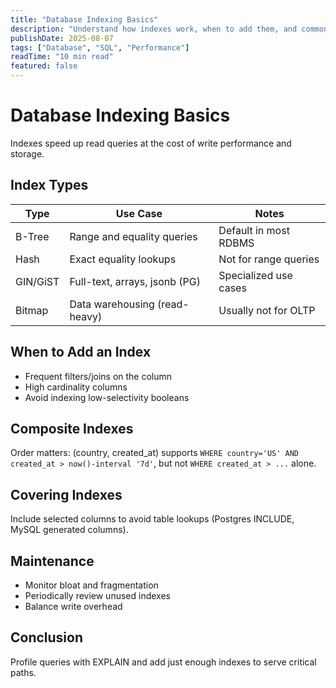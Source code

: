 ```yaml
---
title: "Database Indexing Basics"
description: "Understand how indexes work, when to add them, and common pitfalls across relational databases."
publishDate: 2025-08-07
tags: ["Database", "SQL", "Performance"]
readTime: "10 min read"
featured: false
---
```


# Database Indexing Basics

Indexes speed up read queries at the cost of write performance and storage.

## Index Types

| Type         | Use Case                         | Notes |
|--------------|----------------------------------|-------|
| B-Tree       | Range and equality queries       | Default in most RDBMS |
| Hash         | Exact equality lookups           | Not for range queries |
| GIN/GiST     | Full-text, arrays, jsonb (PG)    | Specialized use cases |
| Bitmap       | Data warehousing (read-heavy)    | Usually not for OLTP  |

## When to Add an Index

- Frequent filters/joins on the column
- High cardinality columns
- Avoid indexing low-selectivity booleans

## Composite Indexes

Order matters: (country, created_at) supports `WHERE country='US' AND created_at > now()-interval '7d'`, but not `WHERE created_at > ...` alone.

## Covering Indexes

Include selected columns to avoid table lookups (Postgres INCLUDE, MySQL generated columns).

## Maintenance

- Monitor bloat and fragmentation
- Periodically review unused indexes
- Balance write overhead

## Conclusion

Profile queries with EXPLAIN and add just enough indexes to serve critical paths.